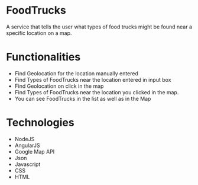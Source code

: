 # FoodTrucks

A service that tells the user what types of food trucks might be found near a specific location on a map.

# Functionalities

* Find Geolocation for the location manually entered
* Find Types of FoodTrucks near the location entered in input box
* Find Geolocation on click in the map
* Find Types of FoodTrucks near the location you clicked in the map.
* You can see FoodTrucks in the list as well as in the Map

# Technologies

* NodeJS
* AngularJS
* Google Map API
* Json 
* Javascript
* CSS
* HTML
